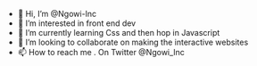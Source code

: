 - 👋 Hi, I’m @Ngowi-Inc
- 👀 I’m interested in front end dev
- 🌱 I’m currently learning Css and then hop in Javascript 
- 💞️ I’m looking to collaborate on making the interactive websites
- 📫 How to reach me . On Twitter @Ngowi_Inc

<!---
Ngowi-Inc/Ngowi-Inc is a ✨ special ✨ repository because its `README.md` (this file) appears on your GitHub profile.
You can click the Preview link to take a look at your changes.
--->
